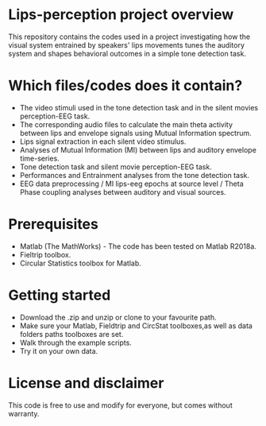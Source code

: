 # Lips-perception project overview

This repository contains the codes used in a project investigating how the visual system entrained by speakers' lips movements tunes the auditory system and shapes behavioral outcomes in a simple tone detection task.

# Which files/codes does it contain?

- The video stimuli used in the tone detection task and in the silent movies perception-EEG task.
- The corresponding audio files to calculate the main theta activity between lips and envelope signals using Mutual Information spectrum.
- Lips signal extraction in each silent video stimulus.
- Analyses of Mutual Information (MI) between lips and auditory envelope time-series.
- Tone detection task and silent movie perception-EEG task.
- Performances and Entrainment analyses from the tone detection task.
- EEG data preprocessing / MI lips-eeg epochs at source level / Theta Phase coupling analyses between auditory and visual sources.

# Prerequisites

- Matlab (The MathWorks) - The code has been tested on Matlab R2018a.
- Fieltrip toolbox.
- Circular Statistics toolbox for Matlab.

# Getting started

- Download the .zip and unzip or clone to your favourite path.
- Make sure your Matlab, Fieldtrip and CircStat toolboxes,as well as data folders paths toolboxes are set.
- Walk through the example scripts.
- Try it on your own data.

# License and disclaimer

This code is free to use and modify for everyone, but comes without warranty.
